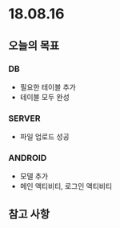 # 18.08.16

## 오늘의 목표

### DB

* 필요한 테이블 추가
* 테이블 모두 완성 

### SERVER

* 파일 업로드 성공 

### ANDROID

* 모델 추가
* 메인 액티비티, 로그인 액티비티 

## 참고 사항

